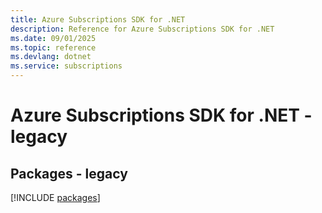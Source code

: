 ```yaml
---
title: Azure Subscriptions SDK for .NET
description: Reference for Azure Subscriptions SDK for .NET
ms.date: 09/01/2025
ms.topic: reference
ms.devlang: dotnet
ms.service: subscriptions
---
```

# Azure Subscriptions SDK for .NET - legacy
## Packages - legacy
[!INCLUDE [packages](subscriptions-index.md)]